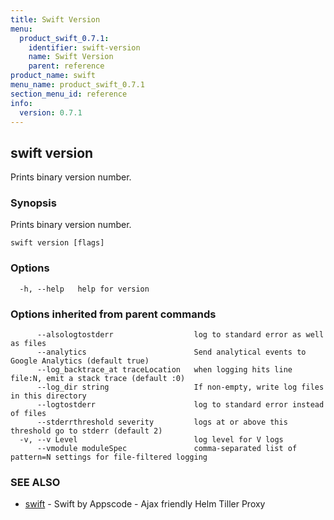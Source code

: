```yaml
---
title: Swift Version
menu:
  product_swift_0.7.1:
    identifier: swift-version
    name: Swift Version
    parent: reference
product_name: swift
menu_name: product_swift_0.7.1
section_menu_id: reference
info:
  version: 0.7.1
---
```


## swift version

Prints binary version number.

### Synopsis

Prints binary version number.

```
swift version [flags]
```

### Options

```
  -h, --help   help for version
```

### Options inherited from parent commands

```
      --alsologtostderr                  log to standard error as well as files
      --analytics                        Send analytical events to Google Analytics (default true)
      --log_backtrace_at traceLocation   when logging hits line file:N, emit a stack trace (default :0)
      --log_dir string                   If non-empty, write log files in this directory
      --logtostderr                      log to standard error instead of files
      --stderrthreshold severity         logs at or above this threshold go to stderr (default 2)
  -v, --v Level                          log level for V logs
      --vmodule moduleSpec               comma-separated list of pattern=N settings for file-filtered logging
```

### SEE ALSO

* [swift](/products/swift/0.7.1/reference/swift)	 - Swift by Appscode - Ajax friendly Helm Tiller Proxy

